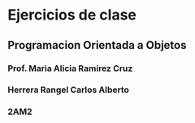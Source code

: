 # Ejercicios de clase
## Programacion Orientada a Objetos
### Prof. Maria Alicia Ramirez Cruz
### Herrera Rangel Carlos Alberto
### 2AM2
